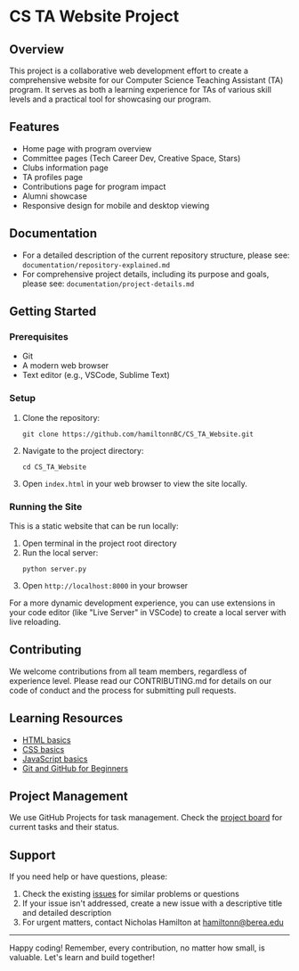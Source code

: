 # CS TA Website Project

## Overview
This project is a collaborative web development effort to create a comprehensive website for our Computer Science Teaching Assistant (TA) program. It serves as both a learning experience for TAs of various skill levels and a practical tool for showcasing our program.

## Features
- Home page with program overview
- Committee pages (Tech Career Dev, Creative Space, Stars)
- Clubs information page
- TA profiles page
- Contributions page for program impact
- Alumni showcase
- Responsive design for mobile and desktop viewing

## Documentation
- For a detailed description of the current repository structure, please see: `documentation/repository-explained.md`
- For comprehensive project details, including its purpose and goals, please see: `documentation/project-details.md`

## Getting Started

### Prerequisites
- Git
- A modern web browser
- Text editor (e.g., VSCode, Sublime Text)

### Setup
1. Clone the repository:
   ```
   git clone https://github.com/hamiltonnBC/CS_TA_Website.git
   ```
2. Navigate to the project directory:
   ```
   cd CS_TA_Website
   ```
3. Open `index.html` in your web browser to view the site locally.

### Running the Site
This is a static website that can be run locally:

1. Open terminal in the project root directory
2. Run the local server:
   ```
   python server.py
   ```
3. Open `http://localhost:8000` in your browser

For a more dynamic development experience, you can use extensions in your code editor (like "Live Server" in VSCode) to create a local server with live reloading.


## Contributing
We welcome contributions from all team members, regardless of experience level. Please read our CONTRIBUTING.md for details on our code of conduct and the process for submitting pull requests.

## Learning Resources
- [HTML basics](https://developer.mozilla.org/en-US/docs/Learn/Getting_started_with_the_web/HTML_basics)
- [CSS basics](https://developer.mozilla.org/en-US/docs/Learn/Getting_started_with_the_web/CSS_basics)
- [JavaScript basics](https://developer.mozilla.org/en-US/docs/Learn/Getting_started_with_the_web/JavaScript_basics)
- [Git and GitHub for Beginners](https://www.freecodecamp.org/news/git-and-github-for-beginners/)

## Project Management
We use GitHub Projects for task management. Check the [project board](https://github.com/BC-CS-Website-Team/CS_TA_Website/projects) for current tasks and their status.

## Support
If you need help or have questions, please:
1. Check the existing [issues](https://github.com/BC-CS-Website-Team/CS_TA_Website/issues) for similar problems or questions
2. If your issue isn't addressed, create a new issue with a descriptive title and detailed description
3. For urgent matters, contact Nicholas Hamilton at hamiltonn@berea.edu

---

Happy coding! Remember, every contribution, no matter how small, is valuable. Let's learn and build together!